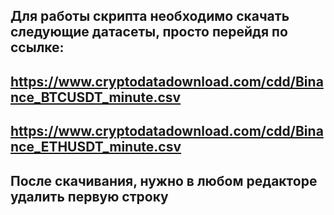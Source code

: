 ## Для работы скрипта необходимо скачать следующие датасеты, просто перейдя по ссылке:
## https://www.cryptodatadownload.com/cdd/Binance_BTCUSDT_minute.csv
## https://www.cryptodatadownload.com/cdd/Binance_ETHUSDT_minute.csv
## После скачивания, нужно в любом редакторе удалить первую строку
